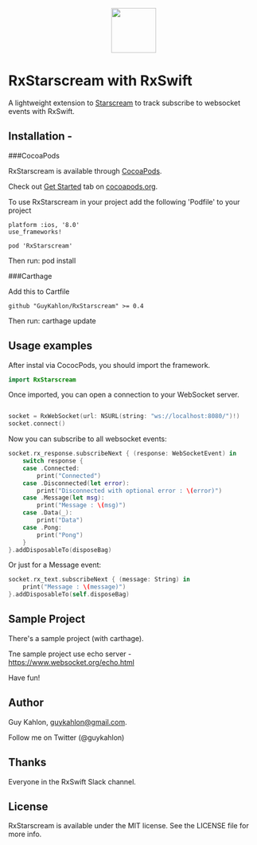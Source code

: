 
<p align="center">
  <img src="https://github.com/GuyKahlon/RxStarscream/blob/master/SampleApp/Assets.xcassets/RxStarscreamIcon.imageset/RxStarscreamIcon.png" width="90" height="90"> 
</p>


RxStarscream with RxSwift 
=========================================================================================================================
A lightweight extension to [Starscream](https://github.com/daltoniam/Starscream) to track subscribe to websocket events with RxSwift.

## Installation - 

###CocoaPods

RxStarscream is available through [CocoaPods](http://cocoapods.org/).

Check out [Get Started](http://cocoapods.org/) tab on [cocoapods.org](http://cocoapods.org/).

To use RxStarscream in your project add the following 'Podfile' to your project

	platform :ios, '8.0'
	use_frameworks!

	pod 'RxStarscream'

Then run:
	pod install

###Carthage

Add this to Cartfile

	github "GuyKahlon/RxStarscream" >= 0.4

Then run:
	carthage update

## Usage examples

After instal via CococPods, you should import the framework.

```swift
import RxStarscream
```

Once imported, you can open a connection to your WebSocket server.

```swift

socket = RxWebSocket(url: NSURL(string: "ws://localhost:8080/")!)
socket.connect()
```
Now you can subscribe to all websocket events:

```swift
socket.rx_response.subscribeNext { (response: WebSocketEvent) in
	switch response {
	case .Connected:
		print("Connected")
	case .Disconnected(let error):
		print("Disconnected with optional error : \(error)")
	case .Message(let msg):
		print("Message : \(msg)")
	case .Data(_):
		print("Data")
	case .Pong:
		print("Pong")
  	}
}.addDisposableTo(disposeBag)
```

Or just for a Message event:

```swift
socket.rx_text.subscribeNext { (message: String) in        
	print("Message : \(message)")
}.addDisposableTo(self.disposeBag)
```
      

## Sample Project

There's a sample project (with carthage). 

Tne sample project use echo server - https://www.websocket.org/echo.html 

Have fun!

## Author

Guy Kahlon, guykahlon@gmail.com.

Follow me on Twitter (@guykahlon)


## Thanks

Everyone in the RxSwift Slack channel.

## License

RxStarscream is available under the MIT license. See the LICENSE file for more info.


